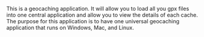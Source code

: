 This is a geocaching application.  It will allow you to load all you gpx files into one central application and allow you to view the details of each cache.  The purpose for this application is to have one universal geocaching application that runs on Windows, Mac, and Linux.